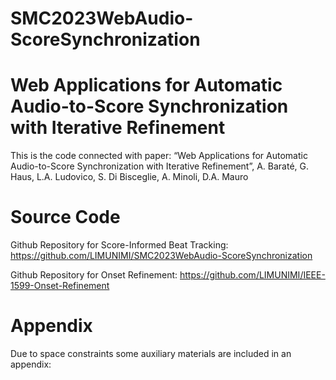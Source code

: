 # SMC2023WebAudio-ScoreSynchronization

Web Applications for Automatic Audio-to-Score Synchronization with Iterative Refinement
=================================================================

This is the code connected with paper:
“Web Applications for Automatic Audio-to-Score Synchronization with Iterative Refinement”, A. Baraté, G. Haus, L.A. Ludovico, S. Di Bisceglie, A. Minoli, D.A. Mauro

Source Code
=====
Github Repository for Score-Informed Beat Tracking: <https://github.com/LIMUNIMI/SMC2023WebAudio-ScoreSynchronization>

Github Repository for Onset Refinement: <https://github.com/LIMUNIMI/IEEE-1599-Onset-Refinement>

Appendix
=====
Due to space constraints some auxiliary materials are included in an appendix:
